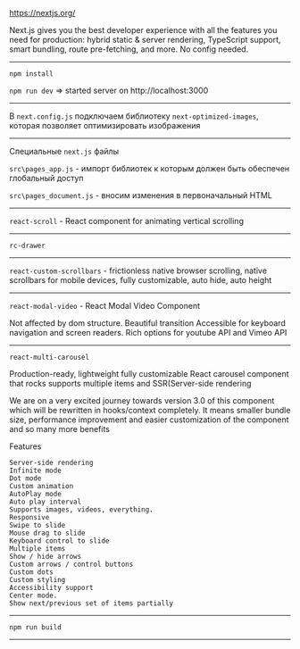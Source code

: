 https://nextjs.org/

Next.js gives you the best developer experience with all the features you need for production: hybrid static & server rendering, TypeScript support, smart bundling, route pre-fetching, and more. No config needed.

---

`npm install`

`npm run dev` => started server on http://localhost:3000

---

В `next.config.js` подключаем библиотеку `next-optimized-images`, которая позволяет оптимизировать изображения

---

Специальные `next.js` файлы

`src\pages_app.js` - импорт библиотек к которым должен быть обеспечен глобальный доступ

`src\pages_document.js` - вносим изменения в первоначальный HTML

---

`react-scroll` - React component for animating vertical scrolling

---

`rc-drawer`

---

`react-custom-scrollbars` - frictionless native browser scrolling, native scrollbars for mobile devices, fully customizable, auto hide, auto height

---

`react-modal-video` - React Modal Video Component

Not affected by dom structure.
Beautiful transition
Accessible for keyboard navigation and screen readers.
Rich options for youtube API and Vimeo API

---

`react-multi-carousel`

Production-ready, lightweight fully customizable React carousel component that rocks supports multiple items and SSR(Server-side rendering

We are on a very excited journey towards version 3.0 of this component which will be rewritten in hooks/context completely. It means smaller bundle size, performance improvement and easier customization of the component and so many more benefits

Features

    Server-side rendering
    Infinite mode
    Dot mode
    Custom animation
    AutoPlay mode
    Auto play interval
    Supports images, videos, everything.
    Responsive
    Swipe to slide
    Mouse drag to slide
    Keyboard control to slide
    Multiple items
    Show / hide arrows
    Custom arrows / control buttons
    Custom dots
    Custom styling
    Accessibility support
    Center mode.
    Show next/previous set of items partially

---

`npm run build`

---
